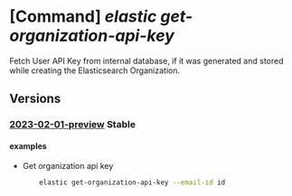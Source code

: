 # [Command] _elastic get-organization-api-key_

Fetch User API Key from internal database, if it was generated and stored while creating the Elasticsearch Organization.

## Versions

### [2023-02-01-preview](/Resources/mgmt-plane/L3N1YnNjcmlwdGlvbnMve30vcHJvdmlkZXJzL21pY3Jvc29mdC5lbGFzdGljL2dldG9yZ2FuaXphdGlvbmFwaWtleQ==/2023-02-01-preview.xml) **Stable**

<!-- mgmt-plane /subscriptions/{}/providers/microsoft.elastic/getorganizationapikey 2023-02-01-preview -->

#### examples

- Get organization api key
    ```bash
        elastic get-organization-api-key --email-id id
    ```
